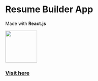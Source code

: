 # Resume Builder App

Made with __React.js__

<img src="https://upload.wikimedia.org/wikipedia/commons/thumb/3/30/React_Logo_SVG.svg/640px-React_Logo_SVG.svg.png" height="100">


### [Visit here](https://mayank-https.github.io/CV-Builder/)
